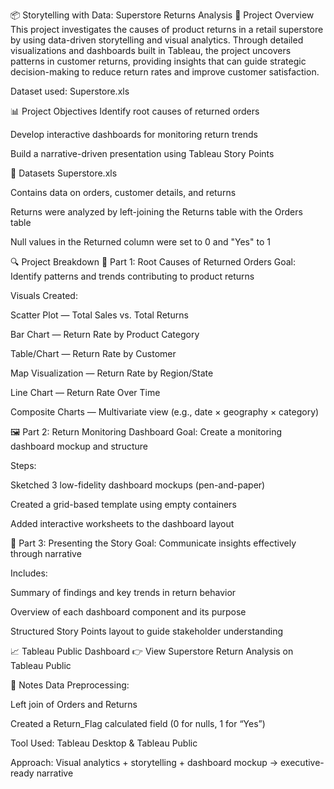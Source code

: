 📦 Storytelling with Data: Superstore Returns Analysis
📘 Project Overview
This project investigates the causes of product returns in a retail superstore by using data-driven storytelling and visual analytics. Through detailed visualizations and dashboards built in Tableau, the project uncovers patterns in customer returns, providing insights that can guide strategic decision-making to reduce return rates and improve customer satisfaction.

Dataset used: Superstore.xls

📊 Project Objectives
Identify root causes of returned orders

Develop interactive dashboards for monitoring return trends

Build a narrative-driven presentation using Tableau Story Points

📁 Datasets
Superstore.xls

Contains data on orders, customer details, and returns

Returns were analyzed by left-joining the Returns table with the Orders table

Null values in the Returned column were set to 0 and "Yes" to 1

🔍 Project Breakdown
🧩 Part 1: Root Causes of Returned Orders
Goal: Identify patterns and trends contributing to product returns

Visuals Created:

Scatter Plot — Total Sales vs. Total Returns

Bar Chart — Return Rate by Product Category

Table/Chart — Return Rate by Customer

Map Visualization — Return Rate by Region/State

Line Chart — Return Rate Over Time

Composite Charts — Multivariate view (e.g., date × geography × category)

🖼️ Part 2: Return Monitoring Dashboard
Goal: Create a monitoring dashboard mockup and structure

Steps:

Sketched 3 low-fidelity dashboard mockups (pen-and-paper)

Created a grid-based template using empty containers

Added interactive worksheets to the dashboard layout

🧾 Part 3: Presenting the Story
Goal: Communicate insights effectively through narrative

Includes:

Summary of findings and key trends in return behavior

Overview of each dashboard component and its purpose

Structured Story Points layout to guide stakeholder understanding

📈 Tableau Public Dashboard
👉 View Superstore Return Analysis on Tableau Public

📝 Notes
Data Preprocessing:

Left join of Orders and Returns

Created a Return_Flag calculated field (0 for nulls, 1 for “Yes”)

Tool Used: Tableau Desktop & Tableau Public

Approach: Visual analytics + storytelling + dashboard mockup → executive-ready narrative
